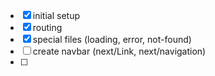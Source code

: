- [x] initial setup
- [x] routing
- [x] special files (loading, error, not-found)
- [ ] create navbar (next/Link, next/navigation)
- [ ]
